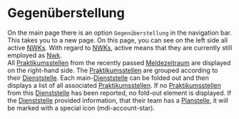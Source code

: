 # Gegenüberstellung

On the main page there is an option `Gegenüberstellung` in the navigation bar.
This takes you to a new page.
On this page, you can see on the left side all active [NWKs](./../glossary.md#nwk). With regard to [NWKs](./../glossary.md#nwk),
active means that they are currently still employed as [Nwk](./../glossary.md#nwk).  
All [Praktikumsstellen](./../glossary.md#praktikumsstelle) from the recently passed [Meldezeitraum](../glossary.md#meldezeitraum) are displayed on the right-hand side. 
The [Praktikumsstellen](./../glossary.md#praktikumsstelle) are grouped according to their [Dienststelle](../glossary.md#dienststelle).
Each main-[Dienststelle](../glossary.md#dienststelle) can be folded out and then displays a list of all associated [Praktikumsstellen](./../glossary.md#praktikumsstelle). 
If no [Praktikumsstellen](./../glossary.md#praktikumsstelle) from this [Dienststelle](../glossary.md#dienststelle) has been reported, no fold-out element is displayed.
If the [Dienststelle](../glossary.md#dienststelle) provided information, that their team has a [Planstelle](../glossary.md#planstelle),
it will be marked with a special icon (mdi-account-star). 